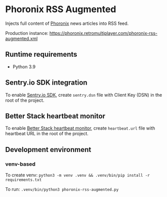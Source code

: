# Phoronix RSS Augmented

Injects full content of [Phoronix](https://www.phoronix.com/) news articles into RSS feed.

Production instance: <https://phoronix.retromultiplayer.com/phoronix-rss-augmented.xml>

## Runtime requirements

- Python 3.9

## Sentry.io SDK integration

To enable [Sentry.io SDK](https://docs.sentry.io/platforms/python/),
create `sentry.dsn` file with Client Key (DSN) in the root of the project.

## Better Stack heartbeat monitor

To enable [Better Stack heartbeat monitor](https://betterstack.com/docs/uptime/cron-and-heartbeat-monitor/),
create `heartbeat.url` file with heartbeat URL in the root of the project.

## Development environment

### venv-based

To create venv:
`python3 -m venv .venv && .venv/bin/pip install -r requirements.txt`

To run:
`.venv/bin/python3 phoronix-rss-augmented.py`
